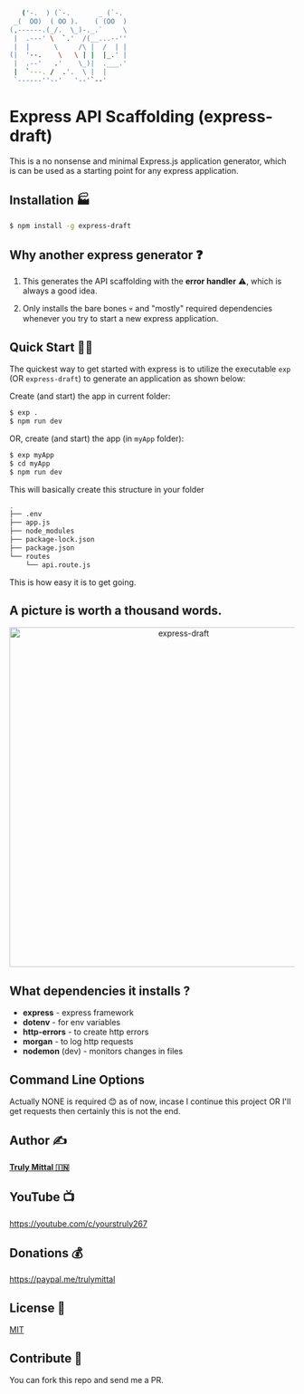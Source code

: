 ```bash
   ('-.  ) (`-.       _ (`-.
 _(  OO)  ( OO ).    ( (OO  )
(,------.(_/.  \_)-._.`     \
 |  .---' \  `.'  /(__...--''
 |  |      \     /\ |  /  | |
(|  '--.    \   \ | |  |_.' |
 |  .--'   .'    \_)|  .___.'
 |  `---. /  .'.  \ |  |
 `------''--'   '--'`--'
```

# Express API Scaffolding (express-draft)

This is a no nonsense and minimal Express.js application generator, which is can be used as a starting point for any express application.

## Installation 🏭

```bash
$ npm install -g express-draft
```

## Why another express generator ❓

1.  This generates the API scaffolding with the **error handler** ⚠️, which is always a good idea.

2.  Only installs the bare bones 💀 and "mostly" required dependencies whenever you try to start a new express application.

## Quick Start 🏃‍♂️

The quickest way to get started with express is to utilize the executable `exp` (OR `express-draft`) to generate an application as shown below:

Create (and start) the app in current folder:

```bash
$ exp .
$ npm run dev
```

OR, create (and start) the app (in `myApp` folder):

```bash
$ exp myApp
$ cd myApp
$ npm run dev
```

This will basically create this structure in your folder

```bash
.
├── .env
├── app.js
├── node_modules
├── package-lock.json
├── package.json
└── routes
    └── api.route.js
```

This is how easy it is to get going.

## A picture is worth a thousand words.

<p align='center'>
<img src='https://raw.githubusercontent.com/david-patrick-chuks/express-draft/master/SCREENCAST.svg' width='600' alt='express-draft'>
</p>

## What dependencies it installs ?

- **express** - express framework
- **dotenv** - for env variables
- **http-errors** - to create http errors
- **morgan** - to log http requests
- **nodemon** (dev) - monitors changes in files

## Command Line Options

Actually NONE is required 😊 as of now, incase I continue this project OR I'll get requests then certainly this is not the end.

## Author ✍️

[**Truly Mittal 🇮🇳**](https://trulymittal.com)

## YouTube 📺

https://youtube.com/c/yourstruly267

## Donations 💰

https://paypal.me/trulymittal

## License 🎫

[MIT](LICENSE)

## Contribute 🤝

You can fork this repo and send me a PR.